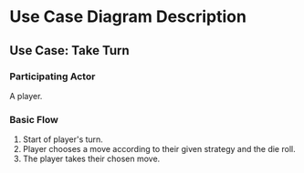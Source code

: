 Use Case Diagram Description
============================

Use Case: Take Turn
----------------
### Participating Actor ###
A player.

### Basic Flow ###
1. Start of player's turn.
2. Player chooses a move according to their given strategy and the die roll.
3. The player takes their chosen move.